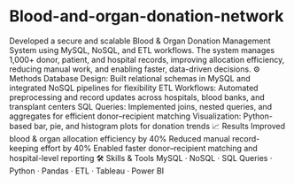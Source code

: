 # Blood-and-organ-donation-network
 Developed a secure and scalable Blood & Organ Donation Management System using MySQL, NoSQL, and ETL workflows. The system manages 1,000+ donor, patient, and hospital records, improving allocation efficiency, reducing manual work, and enabling faster, data-driven decisions.
⚙️ Methods
Database Design: Built relational schemas in MySQL and integrated NoSQL pipelines for flexibility
ETL Workflows: Automated preprocessing and record updates across hospitals, blood banks, and transplant centers
SQL Queries: Implemented joins, nested queries, and aggregates for efficient donor–recipient matching
Visualization: Python-based bar, pie, and histogram plots for donation trends
📈 Results
Improved blood & organ allocation efficiency by 40%
Reduced manual record-keeping effort by 40%
Enabled faster donor–recipient matching and hospital-level reporting
🛠️ Skills & Tools
MySQL · NoSQL · SQL Queries · Python · Pandas · ETL · Tableau · Power BI
